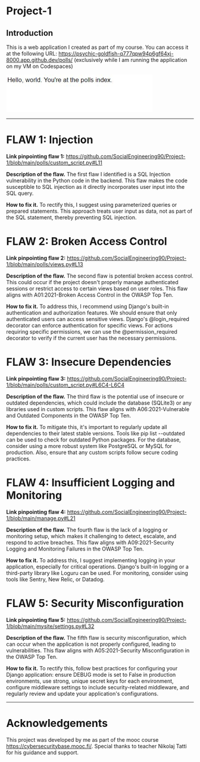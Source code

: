 # Project-1

## Introduction

This is a web application I created as part of my course. You can access it at the following URL: https://psychic-goldfish-q777qpw94p6gf64xj-8000.app.github.dev/polls/ (exclusively while I am running the application on my VM on Codespaces)


![2023-12-07 12_47_31-Window.jpg](https://github.com/SocialEngineering90/Project-1/blob/393e52d9099daf494b4e523e8f8b5eccf5760471/2023-12-07%2012_47_31-Window.jpg)


----

# FLAW 1: Injection

**Link pinpointing flaw 1:** https://github.com/SocialEngineering90/Project-1/blob/main/polls/custom_script.py#L11

**Description of the flaw.**
The first flaw I identified is a SQL Injection vulnerability in the Python code in the backend. This flaw makes the code susceptible to SQL injection as it directly incorporates user input into the SQL query.

**How to fix it.**
To rectify this, I suggest using parameterized queries or prepared statements. This approach treats user input as data, not as part of the SQL statement, thereby preventing SQL injection.


# FLAW 2: Broken Access Control

**Link pinpointing flaw 2:** https://github.com/SocialEngineering90/Project-1/blob/main/polls/views.py#L13

**Description of the flaw.**
The second flaw is potential broken access control. This could occur if the project doesn't properly manage authenticated sessions or restrict access to certain views based on user roles. This flaw aligns with A01:2021-Broken Access Control in the OWASP Top Ten.

**How to fix it.** 
To address this, I recommend using Django's built-in authentication and authorization features. We should ensure that only authenticated users can access sensitive views. Django's @login_required decorator can enforce authentication for specific views. For actions requiring specific permissions, we can use the @permission_required decorator to verify if the current user has the necessary permissions.
 
# FLAW 3: Insecure Dependencies

**Link pinpointing flaw 3:** https://github.com/SocialEngineering90/Project-1/blob/main/polls/custom_script.py#L6C4-L6C4


**Description of the flaw.**
The third flaw is the potential use of insecure or outdated dependencies, which could include the database (SQLite3) or any libraries used in custom scripts. This flaw aligns with A06:2021-Vulnerable and Outdated Components in the OWASP Top Ten.


**How to fix it.** 
To mitigate this, it's important to regularly update all dependencies to their latest stable versions. Tools like pip list --outdated can be used to check for outdated Python packages. For the database, consider using a more robust system like PostgreSQL or MySQL for production. Also, ensure that any custom scripts follow secure coding practices.


# FLAW 4: Insufficient Logging and Monitoring

**Link pinpointing flaw 4:** https://github.com/SocialEngineering90/Project-1/blob/main/manage.py#L21

**Description of the flaw.**
The fourth flaw is the lack of a logging or monitoring setup, which makes it challenging to detect, escalate, and respond to active breaches. This flaw aligns with A09:2021-Security Logging and Monitoring Failures in the OWASP Top Ten.

**How to fix it.** 
To address this, I suggest implementing logging in your application, especially for critical operations. Django's built-in logging or a third-party library like Loguru can be used. For monitoring, consider using tools like Sentry, New Relic, or Datadog.


# FLAW 5: Security Misconfiguration

**Link pinpointing flaw 5:** https://github.com/SocialEngineering90/Project-1/blob/main/mysite/settings.py#L32

**Description of the flaw.**
The fifth flaw is security misconfiguration, which can occur when the application is not properly configured, leading to vulnerabilities. This flaw aligns with A05:2021-Security Misconfiguration in the OWASP Top Ten.

**How to fix it.** 
To rectify this, follow best practices for configuring your Django application: ensure DEBUG mode is set to False in production environments, use strong, unique secret keys for each environment, configure middleware settings to include security-related middleware, and regularly review and update your application's configurations.


----
# Acknowledgements
This project was developed by me as part of the mooc course https://cybersecuritybase.mooc.fi/. Special thanks to teacher Nikolaj Tatti for his guidance and support.
